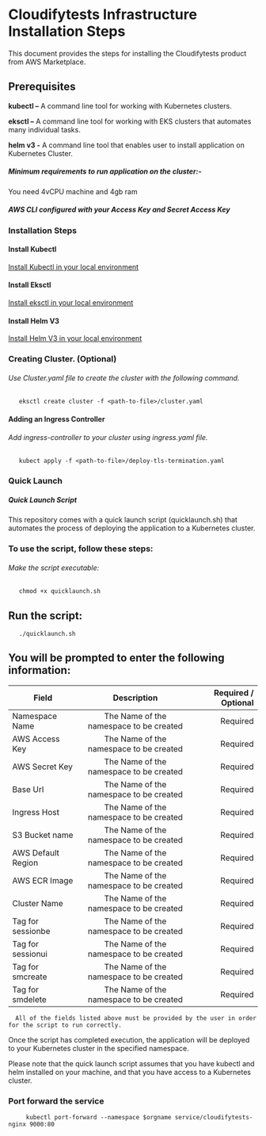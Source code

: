 # Cloudifytests Infrastructure Installation Steps


This document provides the steps for installing the Cloudifytests product from AWS Marketplace.

## Prerequisites
**kubectl –** A command line tool for working with Kubernetes clusters.

**eksctl –** A command line tool for working with EKS clusters that automates many individual tasks.

**helm v3 -** A command line tool that enables user to install application on Kubernetes Cluster.

##### Minimum requirements to run application on the cluster:-

   You need 4vCPU machine and 4gb ram
   
##### AWS CLI configured with your Access Key and Secret Access Key

### Installation Steps
   
#### Install Kubectl
[Install Kubectl in your local environment](https://kubernetes.io/docs/tasks/tools/)

#### Install Eksctl
[Install eksctl in your local environment](https://docs.aws.amazon.com/eks/latest/userguide/eksctl.html)

#### Install Helm V3

[Install Helm V3 in your local environment](https://helm.sh/docs/intro/install/)


       
### Creating Cluster. (Optional)

###### Use Cluster.yaml file to create the cluster with the following command.

       eksctl create cluster -f <path-to-file>/cluster.yaml
             
       
#### Adding an Ingress Controller
      
###### Add ingress-controller to your cluster using ingress.yaml file.

       kubect apply -f <path-to-file>/deploy-tls-termination.yaml 
       
### Quick Launch 
       
##### Quick Launch Script
This repository comes with a quick launch script (quicklaunch.sh) that automates the process of deploying the application to a Kubernetes cluster.

### To use the script, follow these steps:

###### Make the script executable:
       chmod +x quicklaunch.sh
## Run the script:

       ./quicklaunch.sh
       
## You will be prompted to enter the following information:

|    Field          |Description   |      Required / Optional    |
| ------------------|:-----------------------:|-----------------:|
| Namespace Name    |The Name of the namespace to be created|Required|
| AWS Access Key    |The Name of the namespace to be created|Required|
| AWS Secret Key    |The Name of the namespace to be created|Required|
| Base Url          |The Name of the namespace to be created|Required|
| Ingress Host      |The Name of the namespace to be created|Required|
| S3 Bucket name    |The Name of the namespace to be created|Required|
| AWS Default Region|The Name of the namespace to be created|Required|
| AWS ECR Image     |The Name of the namespace to be created|Required|
| Cluster Name      |The Name of the namespace to be created|Required|
| Tag for sessionbe |The Name of the namespace to be created|Required|
| Tag for sessionui |The Name of the namespace to be created|Required|
| Tag for smcreate  |The Name of the namespace to be created|Required|
| Tag for smdelete  |The Name of the namespace to be created|Required|
      
      All of the fields listed above must be provided by the user in order for the script to run correctly.
      


Once the script has completed execution, the application will be deployed to your Kubernetes cluster in the specified namespace.

Please note that the quick launch script assumes that you have kubectl and helm installed on your machine, and that you have access to a Kubernetes cluster.


 
### Port forward the service 
   
         kubectl port-forward --namespace $orgname service/cloudifytests-nginx 9000:80
   
